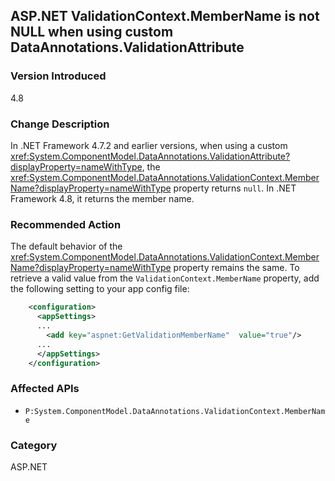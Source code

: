 ## ASP.NET ValidationContext.MemberName is not NULL when using custom DataAnnotations.ValidationAttribute

### Version Introduced
4.8

### Change Description
In .NET Framework 4.7.2 and earlier versions, when using a custom <xref:System.ComponentModel.DataAnnotations.ValidationAttribute?displayProperty=nameWithType>, the <xref:System.ComponentModel.DataAnnotations.ValidationContext.MemberName?displayProperty=nameWithType> property returns `null`.  In .NET Framework 4.8, it returns the member name.


### Recommended Action
The default behavior of the <xref:System.ComponentModel.DataAnnotations.ValidationContext.MemberName?displayProperty=nameWithType> property remains the same.  To retrieve a valid value from the `ValidationContext.MemberName` property, add the following setting to your app config file:

```xml
    <configuration>
      <appSettings>
      ...
        <add key="aspnet:GetValidationMemberName"  value="true"/>
      ...
      </appSettings>
    </configuration>
```

### Affected APIs

* `P:System.ComponentModel.DataAnnotations.ValidationContext.MemberName`

### Category
ASP.NET

<!--
    ### 563497	<ASP.NET WebForms> ValidationContext.MemberName is NULL with custom DataAnnotations.ValidationAttribute

-->


